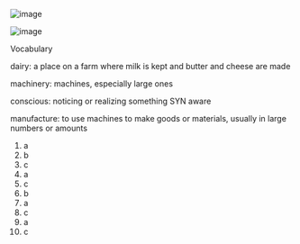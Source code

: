 ![image](https://github.com/jeuneseven/ReadingNotes/assets/8426758/349a8fe8-d49d-476a-988e-870859eb6f8f)

![image](https://github.com/jeuneseven/ReadingNotes/assets/8426758/2cd10d62-1cb7-43ce-9ab7-fe9113ff8e3d)

Vocabulary

dairy: a place on a farm where milk is kept and butter and cheese are made

machinery: machines, especially large ones

conscious: noticing or realizing something SYN aware

manufacture: to use machines to make goods or materials, usually in large numbers or amounts

1. a
2. b
3. c
4. a
5. c
6. b
7. a
8. c
9. a
10. c

